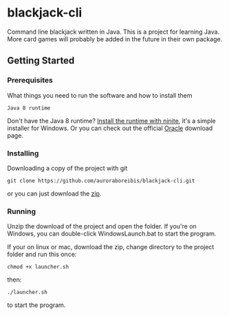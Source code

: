 # blackjack-cli

Command line blackjack written in Java.
This is a project for learning Java. More card games will probably be added
in the future in their own package.

## Getting Started

### Prerequisites

What things you need to run the software and how to install them

```
Java 8 runtime
```

Don't have the Java 8 runtime? [Install the runtime with ninite](https://ninite.com/java8/), it's a simple installer for Windows.
Or you can check out the official [Oracle](http://www.oracle.com/technetwork/java/javase/downloads/jre8-downloads-2133155.html) download page.

### Installing

Downloading a copy of the project with git

```
git clone https://github.com/auroraboreibis/blackjack-cli.git
```

or you can just download the [zip](https://github.com/auroraboreibis/blackjack-cli/archive/master.zip).


### Running

Unzip the download of the project and open the folder. If you're on Windows, you can double-click WindowsLaunch.bat to start the program.

If your on linux or mac, download the zip, change directory to the project folder and run this once:
```
chmod +x launcher.sh
```
then:
```
./launcher.sh
```
to start the program.
